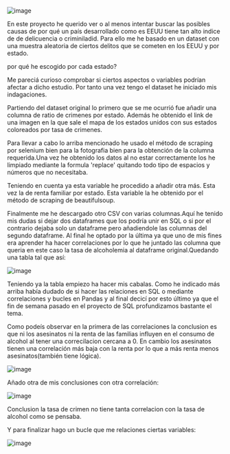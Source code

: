 ![image](https://user-images.githubusercontent.com/117199136/218277519-421a9ba6-4324-4aac-bfb9-c388f61ad53d.png)

En este proyecto he querido ver o al menos intentar buscar las posibles causas de por qué un país desarrollado como es EEUU tiene tan alto indice de de delicuencia o criminiladid. Para ello me he basado en un dataset con una muestra aleatoria de ciertos delitos que se cometen en los EEUU y por estado. 

por qué he escogido por cada estado?

Me pareciá curioso comprobar si ciertos aspectos o variables podrían afectar a dicho estudio. Por tanto una vez tengo el dataset he iniciado mis indagaciones.

Partiendo del dataset original lo primero que se me ocurrió fue añadir una columna de ratio de crimenes por estado. Además he obtenido el link de una imagen en la que sale el mapa de los estados unidos con sus estados coloreados por tasa de crimenes.

Para llevar a cabo lo arriba mencionado he usado el método de scraping por selenium bien para la fotografia bien para la obtención de la columna requerida.Una vez he obtenido los datos al no estar correctamente los he limpiado mediante la formula 'replace' quitando todo tipo de espacios y números que no necesitaba.

Teniendo en cuenta ya esta variable he procedido a añadir otra más. Esta vez la de renta familiar por estado. Esta variable la he obtenido por el método de scraping de beautifulsoup.

Finalmente me he descargado otro CSV con varias columnas.Aquí he tenido mis dudas si dejar dos dataframes que los podría unir en SQL o si por el contrario dejaba solo un dataframe pero añadiendole las columnas del segundo dataframe. Al final he optado por la última ya que uno de mis fines era aprender ha hacer correlaciones por lo que he juntado las columna que queria en este caso la tasa de alcoholemia al dataframe original.Quedando una tabla tal que así:

![image](https://user-images.githubusercontent.com/117199136/218306324-9e211725-a604-472e-b279-9a02540ab188.png)

Teniendo ya la tabla empiezo ha hacer mis cabalas. Como he indicado más arriba había dudado de si hacer las relaciones en SQL o mediante correlaciones y bucles en Pandas y al final decicí por esto último ya que el fin de semana pasado en el proyecto de SQL profundizamos bastante el tema.

Como podeís observar en la primera de las correlaciones la conclusion es que ni los asesinatos ni la renta de las familias influyen en el consumo de alcohol al tener una correcilacion cercana a 0. 
En cambio los asesinatos tienen una correlación más baja con la renta por lo que a más renta menos asesinatos(también tiene lógica).

![image](https://user-images.githubusercontent.com/117199136/218307345-db39b386-6679-4066-977c-2d6db360c1e2.png)

Añado otra de mis conclusiones con otra correlación:

![image](https://user-images.githubusercontent.com/117199136/218307692-4c3b5b25-9cdd-4609-9253-331738db67b9.png)

Conclusion la tasa de crimen no tiene tanta correlacion con la tasa de alcohol como se pensaba.


Y para finalizar hago un bucle que me relaciones ciertas variables:

![image](https://user-images.githubusercontent.com/117199136/218307775-c9d5cfe8-cfbf-43da-bb95-ce178a7bceca.png)






